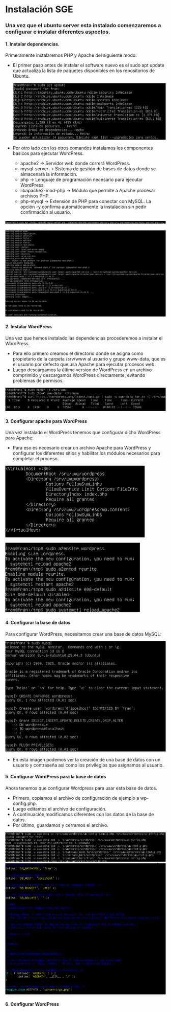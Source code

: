 # Instalación SGE

### Una vez que el ubuntu server esta instalado comenzaremos a configurar e instalar diferentes aspectos. 

#### 1. Instalar dependencias.
   Primeramente instalaremos PHP y Apache del siguiente modo:
   - El primer paso antes de instalar el software nuevo es el sudo apt update que actualiza la lista de paquetes disponibles en los repositorios de Ubuntu.
     
     ![](primera.png)
     
   - Por otro lado con los otros comandos instalamos los componentes basicos para ejecutar WordPress.
      - apache2 → Servidor web donde correrá WordPress.
      - mysql-server → Sistema de gestión de bases de datos donde se almacenará la información.
      - php → Lenguaje de programación necesario para ejecutar WordPress.
      - libapache2-mod-php → Módulo que permite a Apache procesar archivos PHP.
      - php-mysql → Extensión de PHP para conectar con MySQL. La opción -y confirma automáticamente la instalación sin pedir confirmación al usuario.
        
 ![](segunda.png)

   ![](tercera.png)

#### 2. Instalar WordPress
   Una vez que hemos instalado las dependencias procederemos a instalar el WordPress.
   
  - Para ello primero  creamos el directorio donde se asigna como propietario de la carpeta /srv/www al usuario y grupo www-data, que es el usuario por defecto que usa Apache para ejecutar procesos web.
  - Luego descargamos la última version de WordPress en un archivo comprimido y descargamos WordPress directamente, evitando problemas de permisos.
   
  ![](cuarta.png)
  
#### 3. Configurar apache para WordPress

   Una vez instalado el WordPress tenemos que configurar dicho WordPress para Apache:
   - Para eso es necesario crear un archivo Apache para WordPress y configurar los diferentes sitios y habilitar los módulos necesarios para completar el proceso.
      
  ![](quinta.png)

  ![](sexta.png)


#### 4. Configurar la base de datos
Para configurar WordPress, necesitamos crear una base de datos MySQL:

![](septima.png)

- En esta imagen podemos ver la creación de una base de datos con un usuario y contraseña asi como los privilegios que asignamos al usuario.

#### 5. Configurar WordPress para la base de datos
Ahora tenemos que configurar Wordpress para usar esta base de datos.
  - Primero, copiamos el archivo de configuración de ejemplo a wp-config.php.
  - Luego editamos el archivo de configuración.
  - A continuación,modificamos diferentes con los datos de la base de datos.
  - Por último, guardamos y cerramos el archivo.
    
  ![](octava.png)
  ![](novena.png)
  
#### 6. Configurar WordPress
